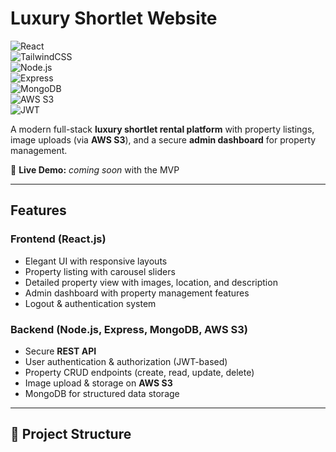 #  Luxury Shortlet Website  

![React](https://img.shields.io/badge/Frontend-React-blue?logo=react)  
![TailwindCSS](https://img.shields.io/badge/Styling-TailwindCSS-38B2AC?logo=tailwind-css&logoColor=white)  
![Node.js](https://img.shields.io/badge/Backend-Node.js-green?logo=node.js)  
![Express](https://img.shields.io/badge/Framework-Express-black?logo=express)  
![MongoDB](https://img.shields.io/badge/Database-MongoDB-4EA94B?logo=mongodb)  
![AWS S3](https://img.shields.io/badge/Storage-AWS%20S3-FF9900?logo=amazon-aws)  
![JWT](https://img.shields.io/badge/Auth-JWT-purple)  

A modern full-stack **luxury shortlet rental platform** with property listings, image uploads (via **AWS S3**), and a secure **admin dashboard** for property management.  

🔗 **Live Demo:** _coming soon_ with the MVP 

---

## Features  

### **Frontend (React.js)**  
- Elegant UI with responsive layouts  
- Property listing with carousel sliders  
- Detailed property view with images, location, and description  
- Admin dashboard with property management features  
- Logout & authentication system  

### **Backend (Node.js, Express, MongoDB, AWS S3)**  
- Secure **REST API**  
- User authentication & authorization (JWT-based)  
- Property CRUD endpoints (create, read, update, delete)  
- Image upload & storage on **AWS S3**  
- MongoDB for structured data storage  

---

## 📂 Project Structure  

